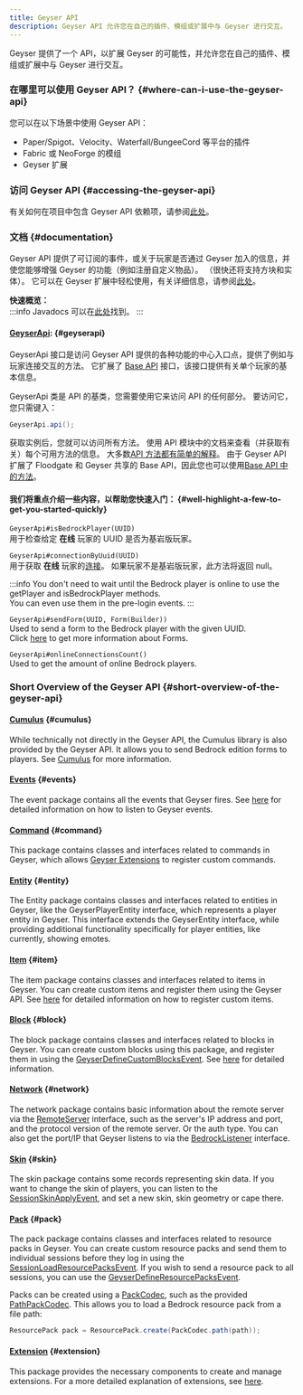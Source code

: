 ```yaml
---
title: Geyser API
description: Geyser API 允许您在自己的插件、模组或扩展中与 Geyser 进行交互。
---
```


Geyser 提供了一个 API，以扩展 Geyser 的可能性，并允许您在自己的插件、模组或扩展中与 Geyser 进行交互。

### 在哪里可以使用 Geyser API？ {#where-can-i-use-the-geyser-api}
您可以在以下场景中使用 Geyser API：
- Paper/Spigot、Velocity、Waterfall/BungeeCord 等平台的插件
- Fabric 或 NeoForge 的模组
- Geyser 扩展

### 访问 Geyser API {#accessing-the-geyser-api}
有关如何在项目中包含 Geyser API 依赖项，请参阅[此处](/wiki/geyser/getting-started-with-the-api)。

### 文档 {#documentation}

Geyser API 提供了可订阅的事件，或关于玩家是否通过 Geyser 加入的信息，并使您能够增强 Geyser 的功能（例如注册自定义物品）。
（很快还将支持方块和实体）。
它可以在 Geyser 扩展中轻松使用，有关详细信息，请参阅[此处](/wiki/geyser/extensions)。

**快速概览：**   
:::info
    Javadocs 可以在<a href="https://repo.opencollab.dev/javadoc/maven-snapshots/org/geysermc/geyser/api/latest">此处</a>找到。
:::

#### [GeyserApi](https://github.com/GeyserMC/Geyser/blob/master/api/src/main/java/org/geysermc/geyser/api/GeyserApi.java): {#geyserapi}
GeyserApi 接口是访问 Geyser API 提供的各种功能的中心入口点，提供了例如与玩家连接交互的方法。
它扩展了 [Base API](https://github.com/GeyserMC/api/blob/master/base/src/main/java/org/geysermc/api/GeyserApiBase.java) 接口，该接口提供有关单个玩家的基本信息。

GeyserApi 类是 API 的基类，您需要使用它来访问 API 的任何部分。
要访问它，您只需键入：
```java
GeyserApi.api();
```

获取实例后，您就可以访问所有方法。
使用 API 模块中的文档来查看（并获取有关）每个可用方法的信息。
大多数[API 方法都有简单的解释](https://github.com/GeyserMC/Geyser/blob/master/api/src/main/java/org/geysermc/geyser/api/GeyserApi.java)。
由于 Geyser API 扩展了 Floodgate 和 Geyser 共享的 Base API，因此您也可以使用[Base API 中的方法](https://github.com/GeyserMC/api/blob/master/base/src/main/java/org/geysermc/api/GeyserApiBase.java)。


#### 我们将重点介绍一些内容，以帮助您快速入门： {#well-highlight-a-few-to-get-you-started-quickly}
`GeyserApi#isBedrockPlayer(UUID)`  
用于检查给定 **在线** 玩家的 UUID 是否为基岩版玩家。

`GeyserApi#connectionByUuid(UUID)`  
用于获取 **在线** 玩家的[连接](https://github.com/GeyserMC/api/blob/master/base/src/main/java/org/geysermc/api/connection/Connection.java)。
如果玩家不是基岩版玩家，此方法将返回 null。

:::info
    You don't need to wait until the Bedrock player is online to use the getPlayer and isBedrockPlayer methods.  
    You can even use them in the pre-login events.
:::

`GeyserApi#sendForm(UUID, Form(Builder))`  
Used to send a form to the Bedrock player with the given UUID.  
Click [here](/wiki/geyser/forms/) to get more information about Forms.

`GeyserApi#onlineConnectionsCount()`  
Used to get the amount of online Bedrock players.

### Short Overview of the Geyser API {#short-overview-of-the-geyser-api}

#### [Cumulus](https://github.com/GeyserMC/Cumulus/tree/master/src/main/java/org/geysermc/cumulus) {#cumulus}
While technically not directly in the Geyser API, the Cumulus library is also provided by the Geyser API. 
It allows you to send Bedrock edition forms to players. See [Cumulus](/wiki/geyser/forms/) for more information.

#### [Events](https://github.com/GeyserMC/Geyser/tree/master/api/src/main/java/org/geysermc/geyser/api/event) {#events}
The event package contains all the events that Geyser fires. See [here](/wiki/geyser/events) for detailed information on how to listen to Geyser events.

#### [Command](https://github.com/GeyserMC/Geyser/tree/master/api/src/main/java/org/geysermc/geyser/api/command) {#command}
This package contains classes and interfaces related to commands in Geyser, which allows [Geyser Extensions](/wiki/geyser/extensions) to register custom commands.

#### [Entity](https://github.com/GeyserMC/Geyser/tree/master/api/src/main/java/org/geysermc/geyser/api/entity) {#entity}
The Entity package contains classes and interfaces related to entities in Geyser, like the GeyserPlayerEntity interface, 
which represents a player entity in Geyser. This interface extends the GeyserEntity interface, while providing additional functionality specifically for player entities, 
like currently, showing emotes.

#### [Item](https://github.com/GeyserMC/Geyser/tree/master/api/src/main/java/org/geysermc/geyser/api/item) {#item}
The item package contains classes and interfaces related to items in Geyser. You can create custom items and register them using the Geyser API.
See [here](/wiki/geyser/custom-items) for detailed information on how to register custom items.

#### [Block](https://github.com/GeyserMC/Geyser/tree/master/api/src/main/java/org/geysermc/geyser/api/block) {#block}
The block package contains classes and interfaces related to blocks in Geyser. You can create custom blocks using this package, and register them in using the [GeyserDefineCustomBlocksEvent](https://github.com/GeyserMC/Geyser/blob/master/api/src/main/java/org/geysermc/geyser/api/event/lifecycle/GeyserDefineCustomBlocksEvent.java).
See [here](/wiki/geyser/custom-blocks) for detailed information.

#### [Network](https://github.com/GeyserMC/Geyser/tree/master/api/src/main/java/org/geysermc/geyser/api/network) {#network}
The network package contains basic information about the remote server via the 
[RemoteServer](https://github.com/GeyserMC/Geyser/blob/master/api/src/main/java/org/geysermc/geyser/api/network/RemoteServer.java)
interface, such as the server's IP address and port, and the protocol version of the remote server. Or the auth type.
You can also get the port/IP that Geyser listens to via the [BedrockListener](https://github.com/GeyserMC/Geyser/blob/master/api/src/main/java/org/geysermc/geyser/api/network/BedrockListener.java) interface.

#### [Skin](https://github.com/GeyserMC/Geyser/tree/master/api/src/main/java/org/geysermc/geyser/api/skin) {#skin}
The skin package contains some records representing skin data. If you want to change the skin of players, you can listen to the [SessionSkinApplyEvent](https://github.com/GeyserMC/Geyser/blob/master/api/src/main/java/org/geysermc/geyser/api/event/bedrock/SessionSkinApplyEvent.java), and set a new skin, skin geometry or cape there.

#### [Pack](https://github.com/GeyserMC/Geyser/tree/master/api/src/main/java/org/geysermc/geyser/api/pack) {#pack}
The pack package contains classes and interfaces related to resource packs in Geyser. You can create custom resource packs and send them to individual sessions before they log in using the [SessionLoadResourcePacksEvent](https://github.com/GeyserMC/Geyser/blob/master/api/src/main/java/org/geysermc/geyser/api/event/bedrock/SessionLoadResourcePacksEvent.java).
If you wish to send a resource pack to all sessions, you can use the [GeyserDefineResourcePacksEvent](https://github.com/GeyserMC/Geyser/blob/master/api/src/main/java/org/geysermc/geyser/api/event/lifecycle/GeyserDefineResourcePacksEvent.java).

Packs can be created using a [PackCodec](https://github.com/GeyserMC/Geyser/blob/master/api/src/main/java/org/geysermc/geyser/api/pack/PackCodec.java), such as the provided [PathPackCodec](https://github.com/GeyserMC/Geyser/blob/master/api/src/main/java/org/geysermc/geyser/api/pack/PathPackCodec.java).
This allows you to load a Bedrock resource pack from a file path:
```java
ResourcePack pack = ResourcePack.create(PackCodec.path(path));
```

#### [Extension](https://github.com/GeyserMC/Geyser/tree/master/api/src/main/java/org/geysermc/geyser/api/extension) {#extension}
This package provides the necessary components to create and manage extensions.
For a more detailed explanation of extensions, see [here](/wiki/geyser/extensions).

